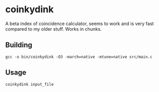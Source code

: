 # coinkydink
A beta index of coincidence calculator, seems to work and is very fast compared to my older stuff. Works in chunks.

## Building

`gcc -o bin/coinkydink -O3 -march=native -mtune=native src/main.c`

## Usage

`coinkydink input_file`
